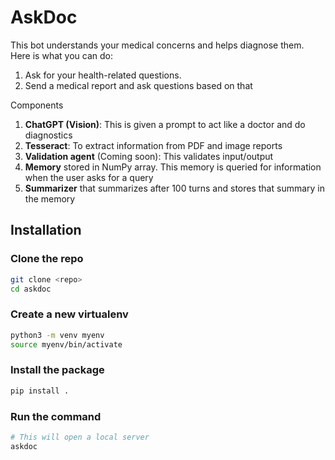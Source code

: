 # AskDoc

This bot understands your medical concerns and helps diagnose them. Here is what you can do:

1. Ask for your health-related questions.
2. Send a medical report and ask questions based on that

Components

1. **ChatGPT (Vision)**: This is given a prompt to act like a doctor and do diagnostics
2. **Tesseract**: To extract information from PDF and image reports
3. **Validation agent** (Coming soon): This validates input/output
4. **Memory** stored in NumPy array. This memory is queried for information when the user asks for a query
5. **Summarizer** that summarizes after 100 turns and stores that summary in the memory

## Installation

### Clone the repo

```bash
git clone <repo>
cd askdoc
```

### Create a new virtualenv

```bash
python3 -m venv myenv
source myenv/bin/activate
```

### Install the package

```bash
pip install .
```

### Run the command

```bash
# This will open a local server
askdoc
```
